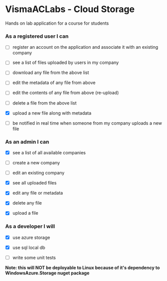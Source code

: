 # VismaACLabs - Cloud Storage
Hands on lab application for a course for students 


### As a registered user I can
- [ ] register an account on the application and associate it with an existing company
- [ ] see a list of files uploaded by users in my company
- [ ] download any file from the above list
- [ ] edit the metadata of any file from above
- [ ] edit the contents of any file from above (re-upload)
- [ ] delete a file from the above list
- [x] upload a new file along with metadata
- [ ] be notified in real time when someone from my company uploads a new file


### As an admin I can
- [x] see a list of all available companies
- [ ] create a new company
- [ ] edit an existing company
- [x] see all uploaded files
- [x] edit any file or metadata
- [x] delete any file 
- [x] upload a file


### As a developer I will
- [x] use azure storage
- [x] use sql local db
- [ ] write some unit tests


**Note: this will NOT be deployable to Linux because of it's dependency to WindowsAzure.Storage nuget package**
